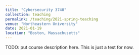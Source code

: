 ```yaml
---
title: "Cybersecurity 3740"
collection: teaching
permalink: /teaching/2021-spring-teaching
venue: "Northeastern University"
date: 2021-01-19
location: "Boston, Massachusetts"
---
```


TODO: put course description here. This is just a test for now.
